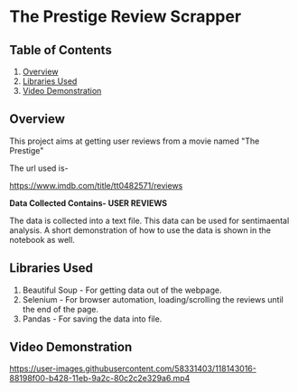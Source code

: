 # The Prestige Review Scrapper

## Table of Contents

1. [Overview](#overview)
2. [Libraries Used](#libraries-used)
3. [Video Demonstration](#video-demonstration)

## Overview

This project aims at getting user reviews from a movie named "The Prestige"

The url used is- 

https://www.imdb.com/title/tt0482571/reviews


**Data Collected Contains- USER REVIEWS**

The data is collected into a text file. This data can be used for sentimaental analysis. A short demonstration of how to use the data is shown in the notebook as well.

## Libraries Used

1. Beautiful Soup - For getting data out of the webpage.
2. Selenium - For browser automation, loading/scrolling the reviews until the end of the page.
4. Pandas - For saving the data into file.

## Video Demonstration

https://user-images.githubusercontent.com/58331403/118143016-88198f00-b428-11eb-9a2c-80c2c2e329a6.mp4


